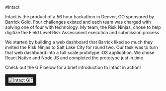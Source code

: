 #Intact

Intact is the product of a 56 hour hackathon in Denver, CO sponsored by Barrick Gold. Four challenges existed and each team was charged with solving one of four with technology. My team, the Risk Ninjas, chose to help digitize the Field Level Risk Assessment execution and submission process.


We started by building a web dashboard that Barrick liked so much they invited the Risk Ninjas to Salt Lake City for round two. Our task was to turn that web dashboard into a full scale prototype iOS application. We chose React Native and Node JS and completed the prototype just in time.


Check out the GIF below for a brief introduction to Intact in action!


<img src="https://s3-us-west-2.amazonaws.com/mgx-photos/intact.gif" alt="Intact GIF" border="10" />
